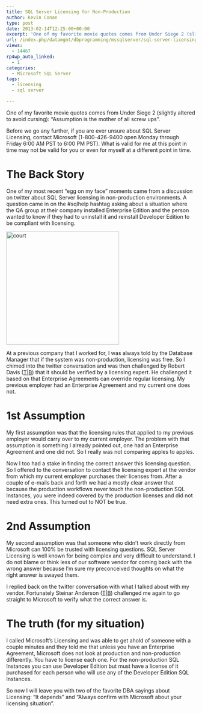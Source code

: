 ```yaml
---
title: SQL Server Licensing for Non-Production
author: Kevin Conan
type: post
date: 2013-02-14T12:25:00+00:00
excerpt: 'One of my favorite movie quotes comes from Under Siege 2 (slightly altered to avoid cursing):  “Assumption is the mother of all screw ups”.'
url: /index.php/datamgmt/dbprogramming/mssqlserver/sql-server-licensing-for-non-1/
views:
  - 14467
rp4wp_auto_linked:
  - 1
categories:
  - Microsoft SQL Server
tags:
  - licensing
  - sql server

---
```

One of my favorite movie quotes comes from Under Siege 2 (slightly altered to avoid cursing): “Assumption is the mother of all screw ups”.

Before we go any further, if you are ever unsure about SQL Server Licensing, contact Microsoft (1-800-426-9400 open Monday through Friday 6:00 AM PST to 6:00 PM PST). What is valid for me at this point in time may not be valid for you or even for myself at a different point in time.

# The Back Story

One of my most recent “egg on my face” moments came from a discussion on twitter about SQL Server licensing in non-production environments. A question came in on the #sqlhelp hashtag asking about a situation where the QA group at their company installed Enterprise Edition and the person wanted to know if they had to uninstall it and reinstall Developer Edition to be compliant with licensing. 

<div class="image_block">
  <a href="http://www.flickr.com/photos/xurble/376588066/"><img alt="court" src="/wp-content/uploads/users/kconan/neon question mark.jpg?mtime=1360851095" width="300" height="300" /></a>
</div>

At a previous company that I worked for, I was always told by the Database Manager that if the system was non-production, licensing was free. So I chimed into the twitter conversation and was then challenged by Robert Davis ([T][1]|[B][2]) that it should be verified by a licensing expert. He challenged it based on that Enterprise Agreements can override regular licensing. My previous employer had an Enterprise Agreement and my current one does not.

# 1st Assumption

My first assumption was that the licensing rules that applied to my previous employer would carry over to my current employer. The problem with that assumption is something I already pointed out, one had an Enterprise Agreement and one did not. So I really was not comparing apples to apples.

Now I too had a stake in finding the correct answer this licensing question. So I offered to the conversation to contact the licensing expert at the vendor from which my current employer purchases their licenses from. After a couple of e-mails back and forth we had a mostly clear answer that because the production workflows never touch the non-production SQL Instances, you were indeed covered by the production licenses and did not need extra ones. This turned out to NOT be true.

# 2nd Assumption

My second assumption was that someone who didn’t work directly from Microsoft can 100% be trusted with licensing questions. SQL Server Licensing is well known for being complex and very difficult to understand. I do not blame or think less of our software vendor for coming back with the wrong answer because I’m sure my preconceived thoughts on what the right answer is swayed them.

I replied back on the twitter conversation with what I talked about with my vendor. Fortunately Steinar Anderson ([T][3]|[B][4]) challenged me again to go straight to Microsoft to verify what the correct answer is.

# The truth (for my situation)

I called Microsoft’s Licensing and was able to get ahold of someone with a couple minutes and they told me that unless you have an Enterprise Agreement, Microsoft does not look at production and non-production differently. You have to license each one. For the non-production SQL Instances you can use Developer Edition but must have a license of it purchased for each person who will use any of the Developer Edition SQL Instances.

So now I will leave you with two of the favorite DBA sayings about Licensing: “It depends” and “Always confirm with Microsoft about your licensing situation”.

 [1]: https://twitter.com/SQLSoldier
 [2]: http://www.sqlsoldier.com
 [3]: https://twitter.com/SQLSteinar
 [4]: http://www.sqlservice.se/blogg